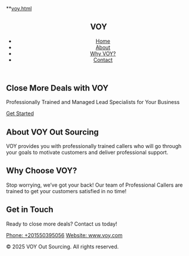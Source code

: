**[voy.html](https://github.com/user-attachments/files/21848292/voy.html)
<script type="text/javascript">
        var gk_isXlsx = false;
        var gk_xlsxFileLookup = {};
        var gk_fileData = {};
        function filledCell(cell) {
          return cell !== '' && cell != null;
        }
        function loadFileData(filename) {
        if (gk_isXlsx && gk_xlsxFileLookup[filename]) {
            try {
                var workbook = XLSX.read(gk_fileData[filename], { type: 'base64' });
                var firstSheetName = workbook.SheetNames[0];
                var worksheet = workbook.Sheets[firstSheetName];

                // Convert sheet to JSON to filter blank rows
                var jsonData = XLSX.utils.sheet_to_json(worksheet, { header: 1, blankrows: false, defval: '' });
                // Filter out blank rows (rows where all cells are empty, null, or undefined)
                var filteredData = jsonData.filter(row => row.some(filledCell));

                // Heuristic to find the header row by ignoring rows with fewer filled cells than the next row
                var headerRowIndex = filteredData.findIndex((row, index) =>
                  row.filter(filledCell).length >= filteredData[index + 1]?.filter(filledCell).length
                );
                // Fallback
                if (headerRowIndex === -1 || headerRowIndex > 25) {
                  headerRowIndex = 0;
                }

                // Convert filtered JSON back to CSV
                var csv = XLSX.utils.aoa_to_sheet(filteredData.slice(headerRowIndex)); // Create a new sheet from filtered array of arrays
                csv = XLSX.utils.sheet_to_csv(csv, { header: 1 });
                return csv;
            } catch (e) {
                console.error(e);
                return "";
            }
        }
        return gk_fileData[filename] || "";
        }
        </script><!DOCTYPE html>
<html lang="en">
<head>
  <meta charset="UTF-8">
  <meta name="viewport" content="width=device-width, initial-scale=1.0">
  <title>VOY Out Sourcing - Close More Deals</title>
  <script src="https://cdn.tailwindcss.com"></script>
</head>
<body class="bg-gray-900 text-white font-sans">
  <!-- Header -->
  <header class="bg-gray-800 shadow fixed w-full top-0 z-10">
    <nav class="container mx-auto px-6 py-4 flex justify-between items-center">
      <h1 class="text-3xl font-bold text-purple-400">VOY</h1>
      <ul class="flex space-x-6">
        <li><a href="#home" class="text-gray-300 hover:text-red-400">Home</a></li>
        <li><a href="#about" class="text-gray-300 hover:text-red-400">About</a></li>
        <li><a href="#why-voy" class="text-gray-300 hover:text-red-400">Why VOY?</a></li>
        <li><a href="#contact" class="text-gray-300 hover:text-red-400">Contact</a></li>
      </ul>
    </nav>
  </header>

  <!-- Hero Section -->
  <section id="home" class="bg-gradient-to-r from-blue-700 to-purple-7**00 text-white py-32">
    <div class="container mx-auto px-6 text-center">
      <h2 class="text-5xl font-bold mb-4">Close More Deals with VOY</h2>
      <p class="text-xl mb-6">Professionally Trained and Managed Lead Specialists for Your Business</p>
      <a href="#contact" class="bg-red-500 text-white px-8 py-3 rounded-full font-semibold hover:bg-red-600">Get Started</a>
    </div>
  </section>

  <!-- About Section -->
  <section id="about" class="py-20 bg-gray-800">
    <div class="container mx-auto px-6">
      <h2 class="text-4xl font-bold text-center text-purple-400 mb-8">About VOY Out Sourcing</h2>
      <p class="text-gray-300 text-center max-w-3xl mx-auto text-lg">
        VOY provides you with professionally trained callers who will go through your goals to motivate customers and deliver professional support.
      </p>
    </div>
  </section>

  <!-- Why Choose VOY Section -->
  <section id="why-voy" class="py-20 bg-gray-900">
    <div class="container mx-auto px-6 text-center">
      <h2 class="text-4xl font-bold text-purple-400 mb-8">Why Choose VOY?</h2>
      <p class="text-gray-300 max-w-3xl mx-auto text-lg mb-6">
        Stop worrying, we’ve got your back! Our team of Professional Callers are trained to get your customers satisfied in no time!
      </p>
    </div>
  </section>

  <!-- Contact Section -->
  <section id="contact" class="bg-gray-800 py-20">
    <div class="container mx-auto px-6 text-center">
      <h2 class="text-4xl font-bold text-purple-400 mb-8">Get in Touch</h2>
      <p class="text-gray-300 mb-6 text-lg">Ready to close more deals? Contact us today!</p>
      <div class="flex flex-col items-center space-y-4">
        <a href="tel:+201550395056" class="text-blue-400 hover:text-blue-500 text-lg">Phone: +201550395056</a>
        <a href="http://www.voy.com" target="_blank" class="text-blue-400 hover:text-blue-500 text-lg">Website: www.voy.com</a>
      </div>
    </div>
  </section>

  <!-- Footer -->
  <footer class="bg-gray-900 text-gray-300 py-6">
    <div class="container mx-auto px-6 text-center">
      <p>&copy; 2025 VOY Out Sourcing. All rights reserved.</p>
    </div>
  </footer>

  <script>
    // Smooth scrolling for navigation links
    document.querySelectorAll('a[href^="#"]').forEach(anchor => {
      anchor.addEventListener('click', function(e) {
        e.preventDefault();
        document.querySelector(this.getAttribute('href')).scrollIntoView({
          behavior: 'smooth'
        });
      });
    });
  </script>
</body>
</html>
